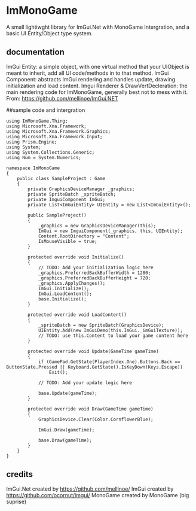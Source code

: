 # ImMonoGame
A small lightiwght library for ImGui.Net with MonoGame Intergration, and a basic UI Entity/Object type system.

## documentation

ImGui Entity: a simple object, with one virtual method that your UIObject is meant to inherit, add all UI code/methods in to that method.
ImGui Component: abstracts ImGui rendering and handles update, drawing initialization and load content.
Imgui Renderer & DrawVertDecleration: the main rendering code for ImMonoGame, generally best not to mess with it. From: https://github.com/mellinoe/ImGui.NET

##sample code and intergration
```using ImGuiNET;
using ImMonoGame.Thing;
using Microsoft.Xna.Framework;
using Microsoft.Xna.Framework.Graphics;
using Microsoft.Xna.Framework.Input;
using Prism.Engine;
using System;
using System.Collections.Generic;
using Num = System.Numerics;

namespace ImMonoGame
{
    public class SampleProject : Game
    {
        private GraphicsDeviceManager _graphics;
        private SpriteBatch _spriteBatch;
        private ImguiComponent ImGui;
        private List<ImGuiEntity> UIEntity = new List<ImGuiEntity>();
  
        public SampleProject()
        {
            _graphics = new GraphicsDeviceManager(this);
            ImGui = new ImguiComponent(_graphics, this, UIEntity);
            Content.RootDirectory = "Content";
            IsMouseVisible = true;
        }

        protected override void Initialize()
        {
            // TODO: Add your initialization logic here
            _graphics.PreferredBackBufferWidth = 1280;
            _graphics.PreferredBackBufferHeight = 720;
            _graphics.ApplyChanges();
            ImGui.Initialize();
            ImGui.LoadContent();
            base.Initialize();
        }

        protected override void LoadContent()
        {
            _spriteBatch = new SpriteBatch(GraphicsDevice);
            UIEntity.Add(new ImGuiDemo(this.ImGui._imGuiTexture));
            // TODO: use this.Content to load your game content here
        }

        protected override void Update(GameTime gameTime)
        {
            if (GamePad.GetState(PlayerIndex.One).Buttons.Back == ButtonState.Pressed || Keyboard.GetState().IsKeyDown(Keys.Escape))
                Exit();

            // TODO: Add your update logic here

            base.Update(gameTime);
        }

        protected override void Draw(GameTime gameTime)
        {
            GraphicsDevice.Clear(Color.CornflowerBlue);

            ImGui.Draw(gameTime);

            base.Draw(gameTime);
        }
    }
}
```
## credits
ImGui.Net created by https://github.com/mellinoe/
ImGui created by https://github.com/ocornut/imgui/
MonoGame created by MonoGame (big suprise)
